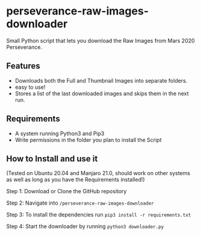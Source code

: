 # perseverance-raw-images-downloader
Small Python script that lets you download the Raw Images from Mars 2020 Perseverance.


## Features

- Downloads both the Full and Thumbnail Images into separate folders.
- easy to use!
- Stores a list of the last downloaded images and skips them in the next run.


## Requirements

- A system running Python3 and Pip3
- Write permissions in the folder you plan to install the Script


## How to Install and use it
(Tested on Ubuntu 20.04 and Manjaro 21.0, should work on other systems as well as long as you have the Requirements installed!)

Step 1: Download or Clone the GitHub repository

Step 2: Navigate into `/perseverance-raw-images-downloader`

Step 3: To install the dependencies run `pip3 install -r requirements.txt`

Step 4: Start the downloader by running `python3 downloader.py`